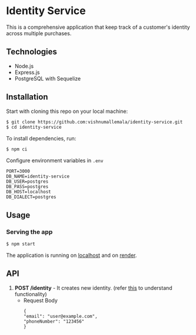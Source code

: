 # Identity Service

This is a comprehensive application that keep track of a customer's identity across multiple purchases.

## Technologies

- Node.js
- Express.js
- PostgreSQL with Sequelize

## Installation

Start with cloning this repo on your local machine:

```sh
$ git clone https://github.com:vishnumallemala/identity-service.git
$ cd identity-service
```

To install dependencies, run:

```sh
$ npm ci
```

Configure environment variables in `.env`

```
PORT=3000
DB_NAME=identity-service
DB_USER=postgres
DB_PASS=postgres
DB_HOST=localhost
DB_DIALECT=postgres
```

## Usage

### Serving the app

```sh
$ npm start
```

The application is running on [localhost](http:localhost:3000/identity) and on [render](http://localhost:3000).

## API

1. **POST /identity** - It creates new identity. (refer [this](https://drive.google.com/file/d/1m57CORq21t0T4EObYu2NqSWBVIP4uwxO/view) to understand functionality)
   - Request Body
     ```
     {
     "email": "user@example.com",
     "phoneNumber": "123456"
     }
     ```
